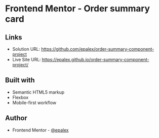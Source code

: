 # Frontend Mentor - Order summary card

## Links

- Solution URL: https://github.com/epalex/order-summary-component-project
- Live Site URL: https://epalex.github.io/order-summary-component-project/

## Built with

- Semantic HTML5 markup
- Flexbox
- Mobile-first workflow

## Author

- Frontend Mentor - [@epalex](https://www.frontendmentor.io/profile/epalex)

